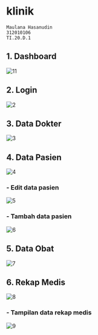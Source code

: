 # klinik

```
Maulana Hasanudin
312010106
TI.20.D.1
```

## 1. Dashboard
![11](https://user-images.githubusercontent.com/101716660/179383404-8c1bf048-4e65-4457-a169-43862900c6f5.png)


## 2. Login
![2](https://user-images.githubusercontent.com/101716660/179383412-f575f2db-9bff-4e3f-a777-826f43321d10.png)


## 3. Data Dokter
![3](https://user-images.githubusercontent.com/101716660/179383418-9aff540d-d02b-451e-99c9-248c79e92963.png)


## 4. Data Pasien
![4](https://user-images.githubusercontent.com/101716660/179383424-7e8786f6-282a-40d8-b547-6acb1852cbb9.png)

### - Edit data pasien
![5](https://user-images.githubusercontent.com/101716660/179383428-694b285c-7559-4f20-8a93-9e65b77c1eb0.png)


### - Tambah data pasien
![6](https://user-images.githubusercontent.com/101716660/179383433-546e884f-d5a3-441d-991b-08ce53e2d534.png)


## 5. Data Obat
![7](https://user-images.githubusercontent.com/101716660/179383436-fa6da74e-67e4-4baa-a2bb-7c7ac362a11c.png)


## 6. Rekap Medis
![8](https://user-images.githubusercontent.com/101716660/179383444-58ef8e43-3557-4898-81a3-93892a69d2b2.png)


### - Tampilan data rekap medis
![9](https://user-images.githubusercontent.com/101716660/179383448-eefeb372-72a7-43fe-a08f-6a5eeded4d37.png)


